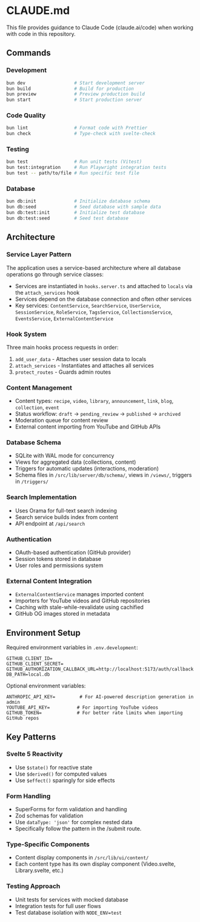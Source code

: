 # CLAUDE.md

This file provides guidance to Claude Code (claude.ai/code) when working with code in this repository.

## Commands

### Development
```bash
bun dev                  # Start development server
bun build                # Build for production
bun preview              # Preview production build
bun start                # Start production server
```

### Code Quality
```bash
bun lint                 # Format code with Prettier
bun check                # Type-check with svelte-check
```

### Testing
```bash
bun test                 # Run unit tests (Vitest)
bun test:integration     # Run Playwright integration tests
bun test -- path/to/file # Run specific test file
```

### Database
```bash
bun db:init              # Initialize database schema
bun db:seed              # Seed database with sample data
bun db:test:init         # Initialize test database
bun db:test:seed         # Seed test database
```

## Architecture

### Service Layer Pattern
The application uses a service-based architecture where all database operations go through service classes:

- Services are instantiated in `hooks.server.ts` and attached to `locals` via the `attach_services` hook
- Services depend on the database connection and often other services
- Key services: `ContentService`, `SearchService`, `UserService`, `SessionService`, `RoleService`, `TagsService`, `CollectionsService`, `EventsService`, `ExternalContentService`

### Hook System
Three main hooks process requests in order:
1. `add_user_data` - Attaches user session data to locals
2. `attach_services` - Instantiates and attaches all services
3. `protect_routes` - Guards admin routes

### Content Management
- Content types: `recipe`, `video`, `library`, `announcement`, `link`, `blog`, `collection`, `event`
- Status workflow: `draft` → `pending_review` → `published` → `archived`
- Moderation queue for content review
- External content importing from YouTube and GitHub APIs

### Database Schema
- SQLite with WAL mode for concurrency
- Views for aggregated data (collections, content)
- Triggers for automatic updates (interactions, moderation)
- Schema files in `/src/lib/server/db/schema/`, views in `/views/`, triggers in `/triggers/`

### Search Implementation
- Uses Orama for full-text search indexing
- Search service builds index from content
- API endpoint at `/api/search`

### Authentication
- OAuth-based authentication (GitHub provider)
- Session tokens stored in database
- User roles and permissions system

### External Content Integration
- `ExternalContentService` manages imported content
- Importers for YouTube videos and GitHub repositories
- Caching with stale-while-revalidate using cachified
- GitHub OG images stored in metadata

## Environment Setup

Required environment variables in `.env.development`:
```
GITHUB_CLIENT_ID=
GITHUB_CLIENT_SECRET=
GITHUB_AUTHORIZATION_CALLBACK_URL=http://localhost:5173/auth/callback
DB_PATH=local.db
```

Optional environment variables:
```
ANTHROPIC_API_KEY=         # For AI-powered description generation in admin
YOUTUBE_API_KEY=          # For importing YouTube videos
GITHUB_TOKEN=             # For better rate limits when importing GitHub repos
```

## Key Patterns

### Svelte 5 Reactivity
- Use `$state()` for reactive state
- Use `$derived()` for computed values
- Use `$effect()` sparingly for side effects

### Form Handling
- SuperForms for form validation and handling
- Zod schemas for validation
- Use `dataType: 'json'` for complex nested data
- Specifically follow the pattern in the /submit route.

### Type-Specific Components
- Content display components in `/src/lib/ui/content/`
- Each content type has its own display component (Video.svelte, Library.svelte, etc.)

### Testing Approach
- Unit tests for services with mocked database
- Integration tests for full user flows
- Test database isolation with `NODE_ENV=test`